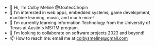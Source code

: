 - 👋 Hi, I’m Colby Meline @GoatedChopin
- 👀 I’m interested in web apps, embedded systems, game development, machine learning, music, and much more!
- 🌱 I’m currently learning Information Technology from the University of Texas at Austin's MSITM program.
- 💞️ I’m looking to collaborate on software projects 2023 and beyond!
- 📫 How to reach me: email me at colbysmeline@gmail.com
